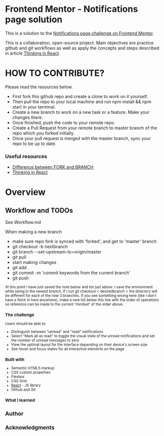 # Frontend Mentor - Notifications page solution

This is a solution to the [Notifications page challenge on Frontend Mentor](https://www.frontendmentor.io/challenges/notifications-page-DqK5QAmKbC).

This is a collaboration, open-source project. Main objectives are practice github and git workflows as well as apply the concepts and steps described in article [Thinking in React](https://beta.reactjs.org/learn/thinking-in-react).  

# HOW TO CONTRIBUTE?

Please read the resources below. 
- First fork this github repo and create a clone to work on it yourself.
- Then pull the repo to your local machine and run npm install && npm start in your terminal.
- Create a new branch to work on a new task or a feature. Make your changes there. 
- Once finished, push the code to your remote repo. 
- Create a Pull Request from your remote branch to master branch of the repo which you forked initially.
- Once your pull request is merged with the master branch, sync your repo to be up to date. 

### Useful resources

- [Difference between FORK and BRANCH](http://www.differencebetween.net/technology/difference-between-fork-and-branch/) 
- [Thinking in React](https://beta.reactjs.org/learn/thinking-in-react) 

# Overview

## Workflow and TODOs 

See Workflow.md 

When making a new branch 
  - make sure repo fork is synced with 'forked', and get to 'master' branch
  - git checkout -b nextbranch
  - git branch --set-upstream-to=origin/master
  - git pull
  - start making changes
  - git add .
  - git commit -m 'commit keywords from the current branch'
  - git push 

<small>At this point I have just saved the note below and list just above. I save the environment while being in the newest branch. If I run git checkout < desiredbranch > the directory will be different for each of the now 3 branches.</smalll>
If you see something wrong here (like I don't have a fetch in here anywhere), make a new list below this line with the order of operations so reference can be made to the current 'mindset' of the order above.


### The challenge

Users should be able to:

- Distinguish between "unread" and "read" notifications
- Select "Mark all as read" to toggle the visual state of the unread notifications and set the number of unread messages to zero
- View the optimal layout for the interface depending on their device's screen size
- See hover and focus states for all interactive elements on the page

### Built with

- Semantic HTML5 markup
- CSS custom properties
- Flexbox
- CSS Grid
- [React](https://reactjs.org/) - JS library
- Github and Git
### What I learned


## Author


## Acknowledgments


